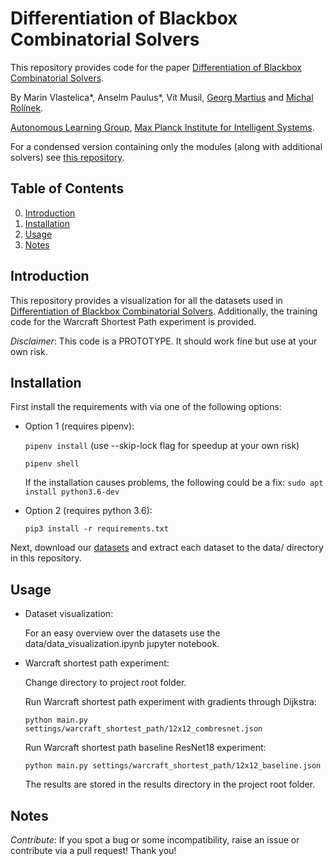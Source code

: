 # Differentiation of Blackbox Combinatorial Solvers

This repository provides code for the paper [Differentiation of Blackbox Combinatorial Solvers](https://openreview.net/pdf?id=BkevoJSYPB).

By Marin Vlastelica*, Anselm Paulus*, Vít Musil, [Georg Martius](http://georg.playfulmachines.com/) and [Michal Rolínek](https://scholar.google.de/citations?user=DVdSTFQAAAAJ&hl=en).

[Autonomous Learning Group](https://al.is.tuebingen.mpg.de/), [Max Planck Institute for Intelligent Systems](https://is.tuebingen.mpg.de/).

For a condensed version containing only the modules (along with additional solvers) see [this repository](https://github.com/martius-lab/blackbox-backprop).

## Table of Contents
0. [Introduction](#introduction)
1. [Installation](#installation)
2. [Usage](#usage)
3. [Notes](#notes)



## Introduction

This repository provides a visualization for all the datasets used in
[Differentiation of Blackbox Combinatorial Solvers](https://openreview.net/pdf?id=BkevoJSYPB).
Additionally, the training code for the Warcraft Shortest Path experiment is provided.

*Disclaimer*: This code is a PROTOTYPE. It should work fine but use at your own risk.

## Installation

First install the requirements with via one of the following options:

- Option 1 (requires pipenv):

  ``pipenv install`` (use --skip-lock flag for speedup at your own risk)
      
  ``pipenv shell``

  If the installation causes problems, the following could be a fix:
  ``sudo apt install python3.6-dev``

- Option 2 (requires python 3.6):

  ``pip3 install -r requirements.txt``
  

Next, download our [datasets](https://edmond.mpdl.mpg.de/imeji/collection/tGU9ok0_m2CVfHI8?q=) and extract each dataset to the data/ directory in this repository.


## Usage

- Dataset visualization:

    For an easy overview over the datasets use the data/data_visualization.ipynb jupyter notebook.

- Warcraft shortest path experiment: 
    
    Change directory to project root folder.
    
    Run Warcraft shortest path experiment with gradients through Dijkstra:
    
    ``python main.py settings/warcraft_shortest_path/12x12_combresnet.json``
    
    Run Warcraft shortest path baseline ResNet18 experiment:
    
    ``python main.py settings/warcraft_shortest_path/12x12_baseline.json``
    
    The results are stored in the results directory in the project root folder.


## Notes

*Contribute*: If you spot a bug or some incompatibility, raise an issue or contribute via a pull request! Thank you!
